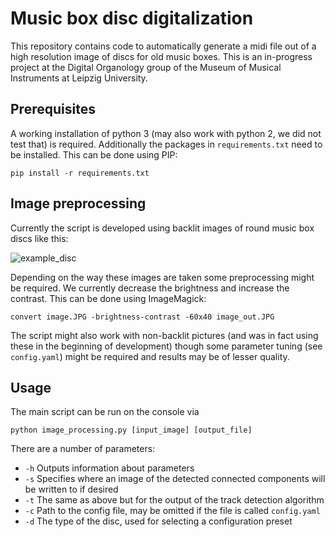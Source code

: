 # Music box disc digitalization

This repository contains code to automatically generate a midi file out of a high resolution image of discs for old music boxes.
This is an in-progress project at the Digital Organology group of the Museum of Musical Instruments at Leipzig University.

## Prerequisites

A working installation of python 3 (may also work with python 2, we did not test that) is required.
Additionally the packages in `requirements.txt` need to be installed.
This can be done using PIP:

```{bash}
pip install -r requirements.txt
```

## Image preprocessing

Currently the script is developed using backlit images of round music box discs like this:

![example_disc](./images/example.JPG)

Depending on the way these images are taken some preprocessing might be required.
We currently decrease the brightness and increase the contrast.
This can be done using ImageMagick:

```{bash}
convert image.JPG -brightness-contrast -60x40 image_out.JPG
```

The script might also work with non-backlit pictures (and was in fact using these in the beginning of development) though some parameter tuning (see `config.yaml`) might be required and results may be of lesser quality.

## Usage

The main script can be run on the console via

```{bash}
python image_processing.py [input_image] [output_file]
```

There are a number of parameters:

* `-h` Outputs information about parameters
* `-s` Specifies where an image of the detected connected components will be written to if desired
* `-t` The same as above but for the output of the track detection algorithm
* `-c` Path to the config file, may be omitted if the file is called `config.yaml`
* `-d` The type of the disc, used for selecting a configuration preset
